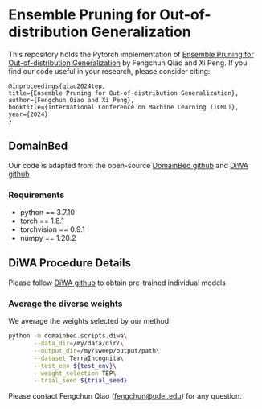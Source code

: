 # Ensemble Pruning for Out-of-distribution Generalization

This repository holds the Pytorch implementation of [Ensemble Pruning for Out-of-distribution Generalization](https://openreview.net/pdf?id=eP3vsbB5wW) by Fengchun Qiao and Xi Peng.
If you find our code useful in your research, please consider citing:

```
@inproceedings{qiao2024tep,
title={Ensemble Pruning for Out-of-distribution Generalization},
author={Fengchun Qiao and Xi Peng},
booktitle={International Conference on Machine Learning (ICML)},
year={2024}
}
```

## DomainBed

Our code is adapted from the open-source [DomainBed github](https://github.com/facebookresearch/DomainBed/) and [DiWA github](https://github.com/alexrame/diwa)

### Requirements

* python == 3.7.10
* torch == 1.8.1
* torchvision == 0.9.1
* numpy == 1.20.2

## DiWA Procedure Details

Please follow [DiWA github](https://github.com/alexrame/diwa) to obtain pre-trained individual models

### Average the diverse weights

We average the weights selected by our method

```sh
python -m domainbed.scripts.diwa\
       --data_dir=/my/data/dir/\
       --output_dir=/my/sweep/output/path\
       --dataset TerraIncognita\
       --test_env ${test_env}\
       --weight_selection TEP\
       --trial_seed ${trial_seed}
```

Please contact Fengchun Qiao (fengchun@udel.edu) for any question.
